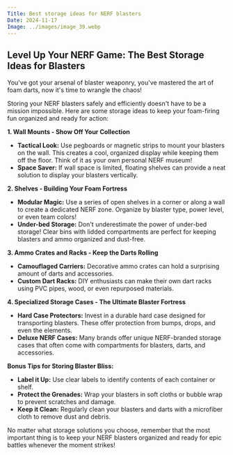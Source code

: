 ```yaml
---
Title: Best storage ideas for NERF blasters
Date: 2024-11-17
Image: ../images/image_39.webp
---
```


## Level Up Your NERF Game:  The Best Storage Ideas for Blasters

You've got your arsenal of blaster weaponry, you've mastered the art of foam darts, now it's time to wrangle the chaos! 

Storing your NERF blasters safely and efficiently doesn't have to be a mission impossible.  Here are some storage ideas to keep your foam-firing fun organized and ready for action:

**1. Wall Mounts - Show Off Your Collection**

* **Tactical Look:** Use pegboards or magnetic strips to mount your blasters on the wall. This creates a cool, organized display while keeping them off the floor. Think of it as your own personal NERF museum!
* **Space Saver:** If wall space is limited, floating shelves can provide a neat solution to display your blasters vertically.

**2.  Shelves - Building Your Foam Fortress**

* **Modular Magic:** Use a series of open shelves in a corner or along a wall to create a dedicated NERF zone. Organize by blaster type, power level, or even team colors!
* **Under-bed Storage:** Don't underestimate the power of under-bed storage! Clear bins with lidded compartments are perfect for keeping blasters and ammo organized and dust-free.

**3.  Ammo Crates and Racks - Keep the Darts Rolling**

* **Camouflaged Carriers:** Decorative ammo crates can hold a surprising amount of darts and accessories. 
* **Custom Dart Racks:**  DIY enthusiasts can make their own dart racks using PVC pipes, wood, or even repurposed materials.

**4.  Specialized Storage Cases - The Ultimate Blaster Fortress**

* **Hard Case Protectors:**  Invest in a durable hard case designed for transporting blasters. These offer protection from bumps, drops, and even the elements.
*  **Deluxe NERF Cases:** Many brands offer unique NERF-branded storage cases that often come with compartments for blasters, darts, and accessories.

**Bonus Tips for Storing Blaster Bliss:**

* **Label it Up:**  Use clear labels to identify contents of each container or shelf.
* **Protect the Grenades:** Wrap your blasters in soft cloths or bubble wrap to prevent scratches and damage.
* **Keep it Clean:** Regularly clean your blasters and darts with a microfiber cloth to remove dust and debris. 


No matter what storage solutions you choose, remember that the most important thing is to keep your NERF blasters organized and ready for epic battles whenever the moment strikes! 
